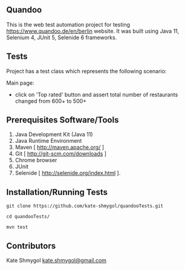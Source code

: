 ## Quandoo

This is the web test automation project for testing https://www.quandoo.de/en/berlin website. It was built using Java 11, Selenium 4, JUnit 5, Selenide 6 frameworks.

## Tests

Project has a test class which represents the following scenario:
  
 Main page:
  * click on 'Top rated' button and assert total number of restaurants changed from 600+ to 500+

## Prerequisites Software/Tools

1. Java Development Kit (Java 11)
2. Java Runtime Environment
3. Maven [ http://maven.apache.org/ ]
4. Git [ http://git-scm.com/downloads ]
5. Chrome browser
6. JUnit
7. Selenide [ http://selenide.org/index.html ].

## Installation/Running Tests

`git clone https://github.com/kate-shmygol/quandooTests.git`

`cd quandooTests/`

`mvn test`

## Contributors

Kate Shmygol kate.shmygol@gmail.com
